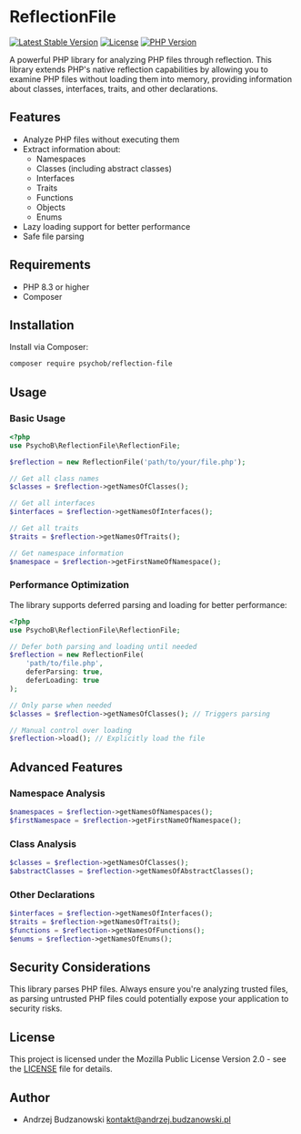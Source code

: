 # ReflectionFile

[![Latest Stable Version](https://img.shields.io/packagist/v/psychob/reflection-file.svg)](https://packagist.org/packages/psychob/reflection-file)
[![License](https://img.shields.io/badge/license-MPL--2.0-blue.svg)](LICENSE)
[![PHP Version](https://img.shields.io/badge/php-%3E%3D8.3-8892BF.svg)](https://php.net/)

A powerful PHP library for analyzing PHP files through reflection. This library extends PHP's native reflection capabilities by allowing you to examine PHP files without loading them into memory, providing information about classes, interfaces, traits, and other declarations.

## Features

- Analyze PHP files without executing them
- Extract information about:
    - Namespaces
    - Classes (including abstract classes)
    - Interfaces
    - Traits
    - Functions
    - Objects
    - Enums
- Lazy loading support for better performance
- Safe file parsing

## Requirements

- PHP 8.3 or higher
- Composer

## Installation

Install via Composer:

```bash
composer require psychob/reflection-file
```

## Usage

### Basic Usage

```php
<?php
use PsychoB\ReflectionFile\ReflectionFile;

$reflection = new ReflectionFile('path/to/your/file.php');

// Get all class names
$classes = $reflection->getNamesOfClasses();

// Get all interfaces
$interfaces = $reflection->getNamesOfInterfaces();

// Get all traits
$traits = $reflection->getNamesOfTraits();

// Get namespace information
$namespace = $reflection->getFirstNameOfNamespace();
```

### Performance Optimization

The library supports deferred parsing and loading for better performance:

```php
<?php
use PsychoB\ReflectionFile\ReflectionFile;

// Defer both parsing and loading until needed
$reflection = new ReflectionFile(
    'path/to/file.php',
    deferParsing: true,
    deferLoading: true
);

// Only parse when needed
$classes = $reflection->getNamesOfClasses(); // Triggers parsing

// Manual control over loading
$reflection->load(); // Explicitly load the file
```

## Advanced Features

### Namespace Analysis

```php
$namespaces = $reflection->getNamesOfNamespaces();
$firstNamespace = $reflection->getFirstNameOfNamespace();
```

### Class Analysis

```php
$classes = $reflection->getNamesOfClasses();
$abstractClasses = $reflection->getNamesOfAbstractClasses();
```

### Other Declarations

```php
$interfaces = $reflection->getNamesOfInterfaces();
$traits = $reflection->getNamesOfTraits();
$functions = $reflection->getNamesOfFunctions();
$enums = $reflection->getNamesOfEnums();
```

## Security Considerations

This library parses PHP files. Always ensure you're analyzing trusted files, as parsing untrusted PHP files could potentially expose your application to security risks.

## License

This project is licensed under the Mozilla Public License Version 2.0 - see the [LICENSE](https://www.mozilla.org/en-US/MPL/2.0/) file for details.

## Author

- Andrzej Budzanowski <kontakt@andrzej.budzanowski.pl>
